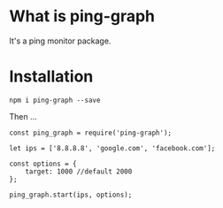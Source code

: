 # What is ping-graph

It's a ping monitor package.

# Installation

`npm i ping-graph --save`

Then ...

```
const ping_graph = require('ping-graph');

let ips = ['8.8.8.8', 'google.com', 'facebook.com'];

const options = {
    target: 1000 //default 2000
};

ping_graph.start(ips, options);

```

